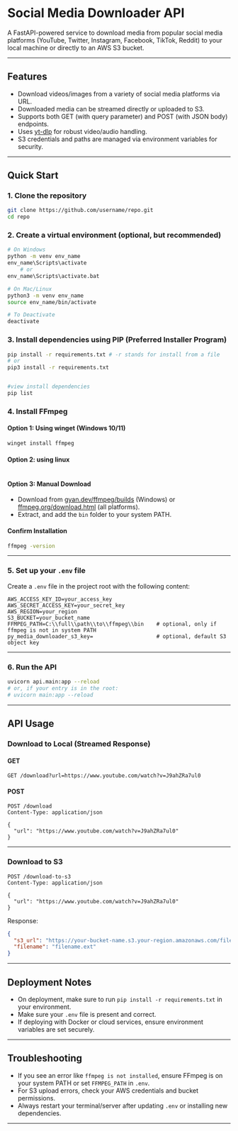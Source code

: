 # Social Media Downloader API

A FastAPI-powered service to download media from popular social media platforms (YouTube, Twitter, Instagram, Facebook, TikTok, Reddit) to your local machine or directly to an AWS S3 bucket.

---

## Features

- Download videos/images from a variety of social media platforms via URL.
- Downloaded media can be streamed directly or uploaded to S3.
- Supports both GET (with query parameter) and POST (with JSON body) endpoints.
- Uses [yt-dlp](https://github.com/yt-dlp/yt-dlp) for robust video/audio handling.
- S3 credentials and paths are managed via environment variables for security.

---

## Quick Start

### 1. Clone the repository

```bash
git clone https://github.com/username/repo.git
cd repo
```

### 2. Create a virtual environment (optional, but recommended)

```bash
# On Windows
python -m venv env_name
env_name\Scripts\activate 
    # or 
env_name\Scripts\activate.bat

# On Mac/Linux
python3 -m venv env_name
source env_name/bin/activate

# To Deactivate 
deactivate 
```

### 3. Install dependencies using PIP (Preferred Installer Program)
```bash
pip install -r requirements.txt # -r stands for install from a file
# or 
pip3 install -r requirements.txt


#view install dependencies
pip list
```

### 4. Install FFmpeg

#### Option 1: Using winget (Windows 10/11)
```powershell
winget install ffmpeg
```

#### Option 2: using linux
``` bash


```


#### Option 3: Manual Download

- Download from [gyan.dev/ffmpeg/builds](https://www.gyan.dev/ffmpeg/builds/) (Windows) or [ffmpeg.org/download.html](https://ffmpeg.org/download.html) (all platforms).
- Extract, and add the `bin` folder to your system PATH.

#### Confirm Installation

```bash
ffmpeg -version
```

---

### 5. Set up your `.env` file

Create a `.env` file in the project root with the following content:

```env
AWS_ACCESS_KEY_ID=your_access_key
AWS_SECRET_ACCESS_KEY=your_secret_key
AWS_REGION=your_region
S3_BUCKET=your_bucket_name
FFMPEG_PATH=C:\\full\\path\\to\\ffmpeg\\bin    # optional, only if ffmpeg is not in system PATH
py_media_downloader_s3_key=                    # optional, default S3 object key
```

---

### 6. Run the API

```bash
uvicorn api.main:app --reload
# or, if your entry is in the root:
# uvicorn main:app --reload
```

---

## API Usage

### Download to Local (Streamed Response)

#### GET

```
GET /download?url=https://www.youtube.com/watch?v=J9ahZRa7ul0
```

#### POST

```http
POST /download
Content-Type: application/json

{
  "url": "https://www.youtube.com/watch?v=J9ahZRa7ul0"
}
```

---

### Download to S3

```http
POST /download-to-s3
Content-Type: application/json

{
  "url": "https://www.youtube.com/watch?v=J9ahZRa7ul0"
}
```

Response:
```json
{
  "s3_url": "https://your-bucket-name.s3.your-region.amazonaws.com/filename.ext",
  "filename": "filename.ext"
}
```

---

## Deployment Notes

- On deployment, make sure to run `pip install -r requirements.txt` in your environment.
- Make sure your `.env` file is present and correct.
- If deploying with Docker or cloud services, ensure environment variables are set securely.

---

## Troubleshooting

- If you see an error like `ffmpeg is not installed`, ensure FFmpeg is on your system PATH or set `FFMPEG_PATH` in `.env`.
- For S3 upload errors, check your AWS credentials and bucket permissions.
- Always restart your terminal/server after updating `.env` or installing new dependencies.

---